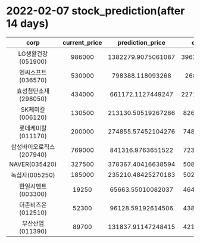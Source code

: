# 2022-02-07 stock_prediction(after 14 days)

|   corp   |   current_price   |   prediction_price   |   expected_profit   |
|:--------:|:-----------------:|:--------------------:|:-------------------:|
|LG생활건강(051900)|986000|1382279.9075061087|396279.90750610875|
|엔씨소프트(036570)|530000|798388.118093268|268388.118093268|
|효성첨단소재(298050)|434000|661172.1127449247|227172.11274492473|
|SK케미칼(006120)|130500|213130.50519267266|82630.50519267266|
|롯데케미칼(011170)|200000|274855.57452104276|74855.57452104276|
|삼성바이오로직스(207940)|769000|841316.9763651522|72316.97636515216|
|NAVER(035420)|327500|378367.40416638594|50867.40416638594|
|녹십자(005250)|185000|235210.48425270183|50210.48425270183|
|한일시멘트(003300)|19250|65663.55010082037|46413.55010082037|
|더존비즈온(012510)|52300|96128.59192614506|43828.59192614506|
|부산산업(011390)|89700|131837.91147248415|42137.91147248415|
